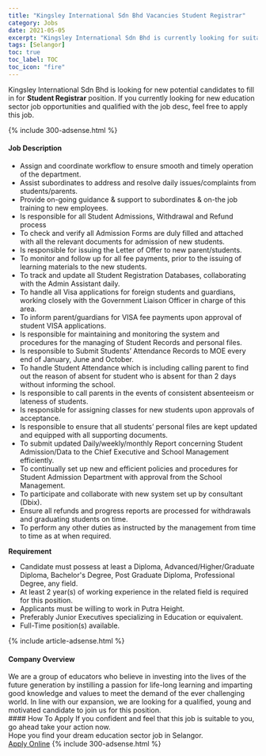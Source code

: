 ```yaml
---
title: "Kingsley International Sdn Bhd Vacancies Student Registrar" 
category: Jobs 
date: 2021-05-05 
excerpt: "Kingsley International Sdn Bhd is currently looking for suitable person to fill in the Student Registrar which positioned at Selangor" 
tags: [Selangor] 
toc: true 
toc_label: TOC 
toc_icon: "fire" 
--- 
```


<p>Kingsley International Sdn Bhd is looking for new potential candidates to fill in for <b>Student Registrar</b> position. If you currently looking for new education sector job opportunities and qualified with the job desc, feel free to apply this job.
</p>{% include 300-adsense.html %} 
<div><div><h4>Job Description</h4></div><div><div><span><div><ul><li>Assign and coordinate workflow to ensure smooth and timely operation of the department.</li><li>Assist subordinates to address and resolve daily issues/complaints from students/parents.</li><li>Provide on-going guidance &amp; support to subordinates &amp; on-the job training to new employees.</li><li>Is responsible for all Student Admissions, Withdrawal and Refund process</li><li>To check and verify all Admission Forms are duly filled and attached with all the relevant documents for admission of new students.</li><li>Is responsible for issuing the Letter of Offer to new parent/students.</li><li>To monitor and follow up for all fee payments, prior to the issuing of learning materials to the new students.</li><li>To track and update all Student Registration Databases, collaborating with the Admin Assistant daily.</li><li>To handle all Visa applications for foreign students and guardians, working closely with the Government Liaison Officer in charge of this area.</li><li>To inform parent/guardians for VISA fee payments upon approval of student VISA applications.</li><li>Is responsible for maintaining and monitoring the system and procedures for the managing of Student Records and personal files.</li><li>Is responsible to Submit Students&#8217; Attendance Records to MOE every end of January, June and October.</li><li>To handle Student Attendance which is including calling parent to find out the reason of absent for student who is absent for than 2 days without informing the school.</li><li>Is responsible to call parents in the events of consistent absenteeism or lateness of students.</li><li>Is responsible for assigning classes for new students upon approvals of acceptance.</li><li>Is responsible to ensure that all students&#8217; personal files are kept updated and equipped with all supporting documents.</li><li>To submit updated Daily/weekly/monthly Report concerning Student Admission/Data to the Chief Executive and School Management efficiently.</li><li>To continually set up new and efficient policies and procedures for Student Admission Department with approval from the School Management.</li><li>To participate and collaborate with new system set up by consultant (Dbix).</li><li>Ensure all refunds and progress reports are processed for withdrawals and graduating students on time.</li><li>To perform any other duties as instructed by the management from time to time as at when required.</li></ul><div><strong>Requirement</strong></div><ul><li>Candidate must possess at least a Diploma, Advanced/Higher/Graduate Diploma, Bachelor's Degree, Post Graduate Diploma, Professional Degree, any field.</li><li>At least 2 year(s) of working experience in the related field is required for this position.</li><li>Applicants must be willing to work in Putra Height.</li><li>Preferably Junior Executives specializing in Education or equivalent.</li><li>Full-Time position(s) available.</li></ul></div></span></div></div></div> 
{% include article-adsense.html %} 
<div><div><h4>Company Overview</h4></div><div><div><span><div><div>
<div>
		We are a group of educators who believe in investing into the lives of the future generation by instilling a passion for life-long learning and imparting good knowledge and values to meet the&#160;demand of the ever challenging world. In line with our expansion, we are looking for a qualified, young and motivated candidate to join us for this position.</div>
</div></div></span></div></div></div> 
#### How To Apply 
If you confident and feel that this job is suitable to you, go ahead take your action now. <br/> 
Hope you find your dream education sector job in Selangor. <br/> 
<a href="https://www.jobstreet.com.my/en/job/student-registrar-4535332?jobId=jobstreet-my-job-4535332" class="btn btn--info" target="_blank" rel="nofollow noopenner">Apply Online</a> 
{% include 300-adsense.html %} 